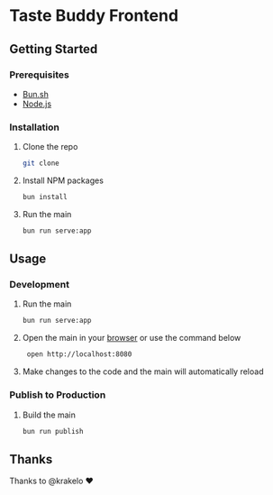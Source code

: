# Taste Buddy Frontend

## Getting Started

### Prerequisites

- [Bun.sh](https://bun.sh/)
- [Node.js](https://nodejs.org/en/)

### Installation

1. Clone the repo
   ```sh
   git clone
    ```

2. Install NPM packages

    ```sh
    bun install
    ```

3. Run the main
   ```sh
   bun run serve:app
   ```

## Usage

### Development

1. Run the main
   ```sh
   bun run serve:app
   ```

2. Open the main in your [browser](http://localhost:8080) or use the command below
   ```sh
    open http://localhost:8080
    ```

3. Make changes to the code and the main will automatically reload

### Publish to Production

1. Build the main
   ```sh
   bun run publish
   ```

## Thanks

Thanks to @krakelo ♥️
